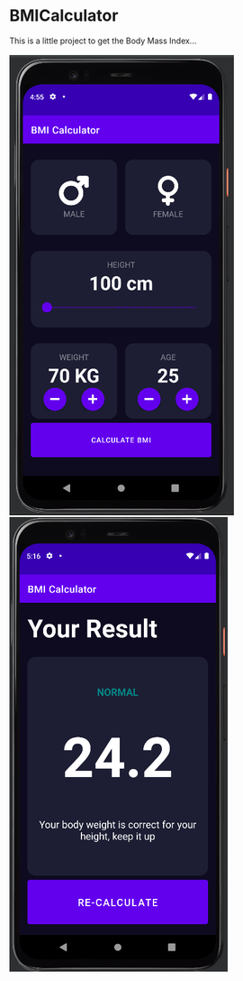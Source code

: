 # BMICalculator

This is a little project to get the Body Mass Index...
<br>
<br>
![BMIApp_Example](BMIApp_screenshot.png)
![BMIApp_Example](BMIAppResultScreenshot.png)
